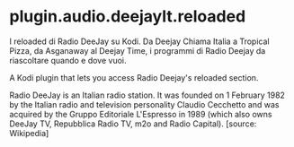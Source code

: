 plugin.audio.deejayIt.reloaded
==============================

I reloaded di Radio DeeJay su Kodi. Da Deejay Chiama Italia a Tropical Pizza, da Asganaway al Deejay Time, i programmi di Radio Deejay da riascoltare quando e dove vuoi.

A Kodi plugin that lets you access Radio Deejay's reloaded section.

Radio DeeJay is an Italian radio station. It was founded on 1 February 1982 by the Italian radio and television personality Claudio Cecchetto and was acquired by the Gruppo Editoriale L'Espresso in 1989 (which also owns DeeJay TV, Repubblica Radio TV, m2o and Radio Capital). [source: Wikipedia]
